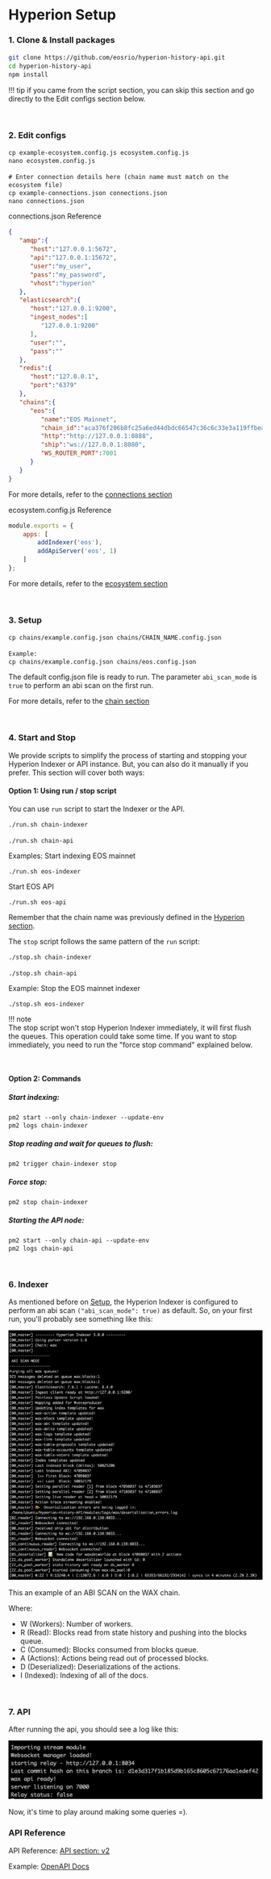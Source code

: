 # Hyperion Setup

### 1. Clone & Install packages
```bash
git clone https://github.com/eosrio/hyperion-history-api.git
cd hyperion-history-api
npm install
```

!!! tip
    if you came from the script section, you can skip this section and go directly to the Edit configs section below.

<br>

### 2. Edit configs
```
cp example-ecosystem.config.js ecosystem.config.js
nano ecosystem.config.js

# Enter connection details here (chain name must match on the ecosystem file)
cp example-connections.json connections.json
nano connections.json
```

connections.json Reference
```json
{
   "amqp":{
      "host":"127.0.0.1:5672",
      "api":"127.0.0.1:15672",
      "user":"my_user",
      "pass":"my_password",
      "vhost":"hyperion"
   },
   "elasticsearch":{
      "host":"127.0.0.1:9200",
      "ingest_nodes":[
         "127.0.0.1:9200"
      ],
      "user":"",
      "pass":""
   },
   "redis":{
      "host":"127.0.0.1",
      "port":"6379"
   },
   "chains":{
      "eos":{
         "name":"EOS Mainnet",
         "chain_id":"aca376f206b8fc25a6ed44dbdc66547c36c6c33e3a119ffbeaef943642f0e906",
         "http":"http://127.0.0.1:8888",
         "ship":"ws://127.0.0.1:8080",
         "WS_ROUTER_PORT":7001
      }
   }
}
```
For more details, refer to the [connections section](connections.md)

ecosystem.config.js Reference
```javascript
module.exports = {
    apps: [
        addIndexer('eos'),
        addApiServer('eos', 1)
    ]
};
```
For more details, refer to the [ecosystem section](ecosystem.md)

<br>

### 3. Setup

```
cp chains/example.config.json chains/CHAIN_NAME.config.json

Example:
cp chains/example.config.json chains/eos.config.json
``` 
The default config.json file is ready to run. The parameter `abi_scan_mode` is `true` to perform an abi scan on the first run.

For more details, refer to the [chain section](chain.md)

<br>

### 4. Start and Stop

We provide scripts to simplify the process of starting and stopping your Hyperion Indexer or API instance.
But, you can also do it manually if you prefer. This section will cover both ways:

#### Option 1: Using run / stop script

You can use `run` script to start the Indexer or the API.
```
./run.sh chain-indexer

./run.sh chain-api
```
Examples:
Start indexing EOS mainnet
```
./run.sh eos-indexer
```
Start EOS API
```
./run.sh eos-api
```
Remember that the chain name was previously defined in the [Hyperion section](#hyperion).

The `stop` script follows the same pattern of the `run` script:
```
./stop.sh chain-indexer

./stop.sh chain-api
```

Example:
Stop the EOS mainnet indexer
```
./stop.sh eos-indexer
```
!!! note  
    The stop script won't stop Hyperion Indexer immediately, it will first flush the queues.
    This operation could take some time.
    If you want to stop immediately, you need to run the "force stop command" explained below.

<br>

#### Option 2: Commands

##### Start indexing:
```
pm2 start --only chain-indexer --update-env
pm2 logs chain-indexer
```

##### Stop reading and wait for queues to flush:
```
pm2 trigger chain-indexer stop
```

##### Force stop:
```
pm2 stop chain-indexer
```

##### Starting the API node:
```
pm2 start --only chain-api --update-env
pm2 logs chain-api
```

<br>

### 6. Indexer
As mentioned before on [Setup](#setup), the Hyperion Indexer is configured to perform an abi scan `("abi_scan_mode": true)` as default.
So, on your first run, you'll probably see something like this:

 [![indexer](img/indexer.png)](img/indexer.png)
 
This an example of an ABI SCAN on the WAX chain.

Where: 
    
  - W (Workers): Number of workers.
  - R (Read): Blocks read from state history and pushing into the blocks queue.
  - C (Consumed): Blocks consumed from blocks queue.
  - A (Actions): Actions being read out of processed blocks.
  - D (Deserialized): Deserializations of the actions.
  - I (Indexed): Indexing of all of the docs.

<br>

### 7. API
After running the api, you should see a log like this:

 [![api](img/api.png)](img/api.png)

Now, it's time to play around making some queries =).

### API Reference

API Reference: [API section: v2](v2.md)

Example: [OpenAPI Docs](https://eos.hyperion.eosrio.io/v2/docs)

<br>
